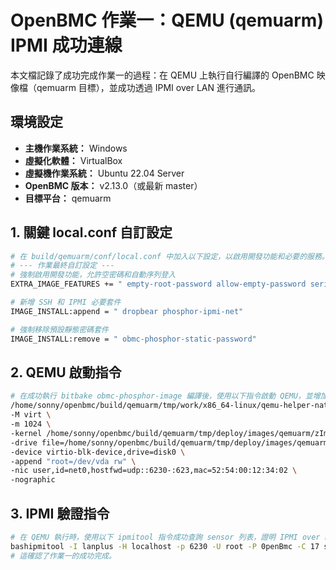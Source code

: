 # OpenBMC 作業一：QEMU (qemuarm) IPMI 成功連線

本文檔記錄了成功完成作業一的過程：在 QEMU 上執行自行編譯的 OpenBMC 映像檔（qemuarm 目標），並成功透過 IPMI over LAN 進行通訊。

## 環境設定

* **主機作業系統：** Windows
* **虛擬化軟體：** VirtualBox
* **虛擬機作業系統：** Ubuntu 22.04 Server
* **OpenBMC 版本：** v2.13.0（或最新 master）
* **目標平台：** qemuarm


## 1. 關鍵 local.conf 自訂設定

```bash
# 在 build/qemuarm/conf/local.conf 中加入以下設定，以啟用開發功能和必要的服務。
# --- 作業最終自訂設定 ---
# 強制啟用開發功能，允許空密碼和自動序列登入
EXTRA_IMAGE_FEATURES += " empty-root-password allow-empty-password serial-autologin-root"

# 新增 SSH 和 IPMI 必要套件
IMAGE_INSTALL:append = " dropbear phosphor-ipmi-net"

# 強制移除預設靜態密碼套件
IMAGE_INSTALL:remove = " obmc-phosphor-static-password"
```

## 2. QEMU 啟動指令

```bash
# 在成功執行 bitbake obmc-phosphor-image 編譯後，使用以下指令啟動 QEMU，並增加記憶體和正確的網路埠轉發設定。
/home/sonny/openbmc/build/qemuarm/tmp/work/x86_64-linux/qemu-helper-native/1.0/recipe-sysroot-native/usr/bin/qemu-system-arm \
-M virt \
-m 1024 \
-kernel /home/sonny/openbmc/build/qemuarm/tmp/deploy/images/qemuarm/zImage \
-drive file=/home/sonny/openbmc/build/qemuarm/tmp/deploy/images/qemuarm/obmc-phosphor-image-qemuarm.ext4,if=none,id=disk0,format=raw \
-device virtio-blk-device,drive=disk0 \
-append "root=/dev/vda rw" \
-nic user,id=net0,hostfwd=udp::6230-:623,mac=52:54:00:12:34:02 \
-nographic
```

## 3. IPMI 驗證指令

```bash
# 在 QEMU 執行時，使用以下 ipmitool 指令成功查詢 sensor 列表，證明 IPMI over LAN 連線已建立。
bashipmitool -I lanplus -H localhost -p 6230 -U root -P 0penBmc -C 17 sdr elist
# 這確認了作業一的成功完成。
```

